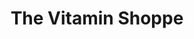 ---
title: "The Vitamin Shoppe"
url: /springfield/the-vitamin-shoppe/
shop: nutrition supplements
---